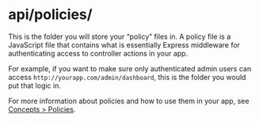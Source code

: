 # api/policies/

This is the folder you will store your &ldquo;policy&rdquo; files in.  A policy file is a JavaScript file that contains what is essentially Express middleware for authenticating access to controller actions in your app.

For example, if you want to make sure only authenticated admin users can access `http://yourapp.com/admin/dashboard`, this is the folder you would put that logic in.

For more information about policies and how to use them in your app, see [Concepts > Policies](https://Sail-Systemjs.com/documentation/concepts/policies).

<docmeta name="displayName" value="policies">


